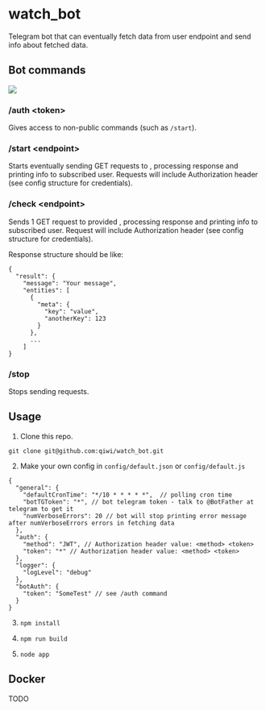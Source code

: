 # watch_bot
Telegram bot that can eventually fetch data from user endpoint and send info about fetched data.

## Bot commands

![](https://github.com/qiwi/watch_bot/blob/master/bot_message_example.png?raw=true)

### /auth \<token\>
Gives access to non-public commands (such as ``/start``).

### /start \<endpoint\>
Starts eventually sending GET requests to <endponint>, processing response and printing info to subscribed user.
Requests will include Authorization header (see config structure for credentials).

### /check \<endpoint\>
Sends 1 GET request to provided <endponint>, processing response and printing info to subscribed user.
Request will include Authorization header (see config structure for credentials).


Response structure should be like:

```
{
  "result": {
    "message": "Your message",
    "entities": [
      {
        "meta": {
          "key": "value",
          "anotherKey": 123
        }
      },
      ...
    ]
}
```
 
### /stop
Stops sending requests.

## Usage

1. Clone this repo.
```
git clone git@github.com:qiwi/watch_bot.git
```
2. Make your own config in ``config/default.json`` or ``config/default.js``

```
{
  "general": {
    "defaultCronTime": "*/10 * * * * *",  // polling cron time
    "botTGToken": "*", // bot telegram token - talk to @BotFather at telegram to get it
    "numVerboseErrors": 20 // bot will stop printing error message after numVerboseErrors errors in fetching data
  },
  "auth": {
    "method": "JWT", // Authorization header value: <method> <token>
    "token": "*" // Authorization header value: <method> <token>
  },
  "logger": {
    "logLevel": "debug"
  },
  "botAuth": {
    "token": "SomeTest" // see /auth command
  }
}
```

3. ``npm install``

4. ``npm run build``

5. ``node app``

## Docker
TODO
